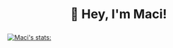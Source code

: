 # <p align="center"> 👾 Hey, I'm Maci! </p>

[![Maci's stats:](https://github-readme-stats.vercel.app/api?username=macithemoose)](https://github.com/anuraghazra/github-readme-stats)
